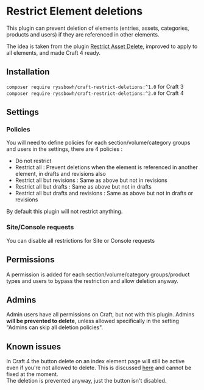 # Restrict Element deletions

This plugin can prevent deletion of elements (entries, assets, categories, products and users) if they are referenced in other elements.

The idea is taken from the plugin [Restrict Asset Delete](https://github.com/la-haute-societe/craft-restrict-asset-delete), improved to apply to all elements, and made Craft 4 ready.  

## Installation

`composer require ryssbowh/craft-restrict-deletions:^1.0` for Craft 3  
`composer require ryssbowh/craft-restrict-deletions:^2.0` for Craft 4

## Settings

### Policies

You will need to define policies for each section/volume/category groups and users in the settings, there are 4 policies :

- Do not restrict
- Restrict all : Prevent deletions when the element is referenced in another element, in drafts and revisions also
- Restrict all but revisions : Same as above but not in revisions
- Restrict all but drafts : Same as above but not in drafts
- Restrict all but drafts and revisions : Same as above but not in drafts or revisions

By default this plugin will not restrict anything.

### Site/Console requests

You can disable all restrictions for Site or Console requests

## Permissions

A permission is added for each section/volume/category groups/product types and users to bypass the restriction and allow deletion anyway.

## Admins

Admin users have all permissions on Craft, but not with this plugin. Admins **will be prevented to delete**, unless allowed specifically in the setting "Admins can skip all deletion policies".

## Known issues

In Craft 4 the button delete on an index element page will still be active even if you're not allowed to delete. This is discussed [here](https://github.com/craftcms/cms/issues/11755) and cannot be fixed at the moment.  
The deletion is prevented anyway, just the button isn't disabled.